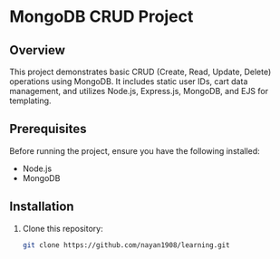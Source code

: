 # MongoDB CRUD Project

## Overview
This project demonstrates basic CRUD (Create, Read, Update, Delete) operations using MongoDB. It includes static user IDs, cart data management, and utilizes Node.js, Express.js, MongoDB, and EJS for templating.

## Prerequisites
Before running the project, ensure you have the following installed:
- Node.js
- MongoDB

## Installation
1. Clone this repository:
   ```bash
   git clone https://github.com/nayan1908/learning.git

